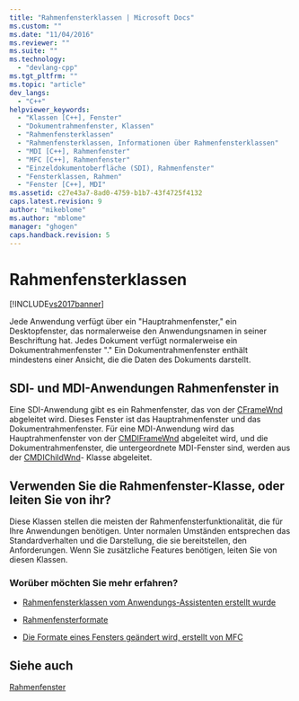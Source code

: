 ```yaml
---
title: "Rahmenfensterklassen | Microsoft Docs"
ms.custom: ""
ms.date: "11/04/2016"
ms.reviewer: ""
ms.suite: ""
ms.technology: 
  - "devlang-cpp"
ms.tgt_pltfrm: ""
ms.topic: "article"
dev_langs: 
  - "C++"
helpviewer_keywords: 
  - "Klassen [C++], Fenster"
  - "Dokumentrahmenfenster, Klassen"
  - "Rahmenfensterklassen"
  - "Rahmenfensterklassen, Informationen über Rahmenfensterklassen"
  - "MDI [C++], Rahmenfenster"
  - "MFC [C++], Rahmenfenster"
  - "Einzeldokumentoberfläche (SDI), Rahmenfenster"
  - "Fensterklassen, Rahmen"
  - "Fenster [C++], MDI"
ms.assetid: c27e43a7-8ad0-4759-b1b7-43f4725f4132
caps.latest.revision: 9
author: "mikeblome"
ms.author: "mblome"
manager: "ghogen"
caps.handback.revision: 5
---
```

# Rahmenfensterklassen
[!INCLUDE[vs2017banner](../assembler/inline/includes/vs2017banner.md)]

Jede Anwendung verfügt über ein "Hauptrahmenfenster," ein Desktopfenster, das normalerweise den Anwendungsnamen in seiner Beschriftung hat.  Jedes Dokument verfügt normalerweise ein Dokumentrahmenfenster "." Ein Dokumentrahmenfenster enthält mindestens einer Ansicht, die die Daten des Dokuments darstellt.  
  
## SDI\- und MDI\-Anwendungen Rahmenfenster in  
 Eine SDI\-Anwendung gibt es ein Rahmenfenster, das von der [CFrameWnd](../mfc/reference/cframewnd-class.md) abgeleitet wird.  Dieses Fenster ist das Hauptrahmenfenster und das Dokumentrahmenfenster.  Für eine MDI\-Anwendung wird das Hauptrahmenfenster von der [CMDIFrameWnd](../mfc/reference/cmdiframewnd-class.md) abgeleitet wird, und die Dokumentrahmenfenster, die untergeordnete MDI\-Fenster sind, werden aus der [CMDIChildWnd](../mfc/reference/cmdichildwnd-class.md)\- Klasse abgeleitet.  
  
## Verwenden Sie die Rahmenfenster\-Klasse, oder leiten Sie von ihr?  
 Diese Klassen stellen die meisten der Rahmenfensterfunktionalität, die für Ihre Anwendungen benötigen.  Unter normalen Umständen entsprechen das Standardverhalten und die Darstellung, die sie bereitstellen, den Anforderungen.  Wenn Sie zusätzliche Features benötigen, leiten Sie von diesen Klassen.  
  
### Worüber möchten Sie mehr erfahren?  
  
-   [Rahmenfensterklassen vom Anwendungs\-Assistenten erstellt wurde](../mfc/frame-window-classes-created-by-the-application-wizard.md)  
  
-   [Rahmenfensterformate](../mfc/frame-window-styles-cpp.md)  
  
-   [Die Formate eines Fensters geändert wird, erstellt von MFC](../mfc/changing-the-styles-of-a-window-created-by-mfc.md)  
  
## Siehe auch  
 [Rahmenfenster](../mfc/frame-windows.md)